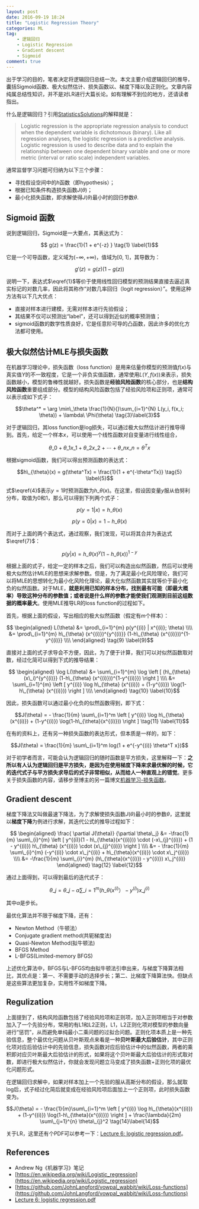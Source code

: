 ```yaml
---
layout: post
date: 2016-09-19 18:24
title: "Logistic Regression Theory"
categories: ML
tag: 
	- 逻辑回归
	- Logistic Regression
	- Gradient descent
	- Sigmoid
comment: true
---
```


出于学习的目的，笔者决定将逻辑回归总结一次。本文主要介绍逻辑回归的推导，囊括Sigmoid函数、极大似然估计、损失函数以、梯度下降以及正则化。文章内容纯属总结性知识，并不是对LR进行大篇长论。如有理解不到位的地方，还请读者指出。

<!-- more -->

什么是逻辑回归？引用[StatisticsSolutions](http://www.statisticssolutions.com/what-is-logistic-regression/)的解释就是：

> Logistic regression is the appropriate regression analysis to conduct when the dependent variable is dichotomous (binary).  Like all regression analyses, the logistic regression is a predictive analysis.  Logistic regression is used to describe data and to explain the relationship between one dependent binary variable and one or more metric (interval or ratio scale) independent variables.

通常监督学习问题可归纳为以下三个步骤：

- 寻找假设空间中的$h$函数（即hypothesis）；
- 根据已知条件构造损失函数$J(\theta)$；
- 最小化损失函数，即求解使得$J(\theta)$最小时的回归参数$\theta$.

## Sigmoid 函数

说到逻辑回归，Sigmoid是一大要点，其表达式为：

$$ g(z) = \frac{1}{1 + e^{-z} }
\tag{1} \label{1}$$

它是一个可导函数，定义域为$(-\infty, +\infty)$，值域为[0, 1]，其导数为：

$$g'(z) = g(z)(1-g(z))
\tag{2} \label{2}$$

说明一下，表达式$\eqref{1}$等价于使用线性回归模型的预测结果直接去逼近真实标记的对数几率，因此将其称作“对数几率回归（logit regression）”。使用这种方法有以下几大优点：

- 直接对样本进行建模，无需对样本进行先验假设；
- 其结果不仅可以预测出“label”，还可以得到近似的概率预测值；
- sigmoid函数的数学性质良好，它是任意阶可导的凸函数，因此许多的优化方法都可使用。

## 极大似然估计MLE与损失函数

在机器学习理论中，损失函数（loss function）是用来估量你模型的预测值$f(x)$与真实值$Y$的不一致程度，它是一个非负实值函数，通常使用$L(Y, f(x))$来表示，损失函数越小，模型的鲁棒性就越好。损失函数是**经验风险函数**的核心部分，也是**结构风险函数**重要组成部分。模型的结构风险函数包括了经验风险项和正则项，通常可以表示成如下式子：

$$\theta^* = \arg \min\_\theta \frac{1}{N}{}\sum_{i=1}^{N} L(y_i, f(x_i; \theta)) + \lambda\  \Phi(\theta)
\tag{3}\label{3}$$

对于逻辑回归，其loss function是log损失，可以通过极大似然估计进行推导得到。首先，给定一个样本$x$，可以使用一个线性函数对自变量进行线性组合，

$$\theta\_0 + \theta\_1 x\_1 + \theta\_2 x\_2 + \cdots + \theta\_nx\_n  = \theta^T x  
\tag{4} \label{4}$$

根据sigmoid函数，我们可以得出预测函数的表达式：

$$h\_{\theta}(x) = g(\theta^Tx) = \frac{1}{1 + e^{-\theta^Tx}}
\tag{5} \label{5}$$

式$\eqref{4}$表示$y=1$时预测函数为$h\_{\theta}(x)$。在这里，假设因变量$y$服从伯努利分布，取值为$0$和$1$，那么可以得到下列两个式子：

$$p(y=1 | x) = h\_{\theta} (x)
\tag{6} \label{6}$$

$$p(y=0 | x) = 1 - h\_{\theta} (x) 
\tag{7} \label{7}$$

而对于上面的两个表达式，通过观察，我们发现，可以将其合并为表达式$\eqref{7}$：

$$p(y | x) = h\_{\theta} (x)^y (1-h\_{\theta} (x))^{1-y}
\tag{8} \label{8}$$

根据上面的式子，给定一定的样本之后，我们可以构造出似然函数，然后可以使用极大似然估计MLE的思想来求解参数。但是，为了满足最小化风险理论，我们可以将MLE的思想转化为最小化风险化理论，最大化似然函数其实就等价于最小化负的似然函数。对于MLE，**就是利用已知的样本分布，找到最有可能（即最大概率）导致这种分布的参数值；或者说是什么样的参数才能使我们观测到目前这组数据的概率最大**。使用MLE推导LR的loss function的过程如下。

首先，根据上面的假设，写出相应的极大似然函数（假定有$m$个样本）：

$$
\begin{aligned} 
L(\theta) 
&=  \prod\_{i=1}^{m} p(y^{(i)} | x^{(i)}; \theta)  \\\\
&=  \prod\_{i=1}^{m} h\_{\theta} (x^{(i)})^{y^{(i)}} (1-h\_{\theta} (x^{(i)}))^{1-y^{(i)}} \\\\
\end{aligned}
\tag{9} \label{9}$$

直接对上面的式子求导会不方便，因此，为了便于计算，我们可以对似然函数取对数，经过化简可以得到下式的推导结果：

$$
\begin{aligned} 
\log L(\theta) 
&= \sum\_{i=1}^{m} \log \left [ (h\_{\theta} (x\_i)^{y^{(i)}} (1-h\_{\theta} (x^{(i)}))^{1-y^{(i)}}) \right ] \\\\
&= \sum\_{i=1}^{m} \left [ y^{(i)} \log h\_{\theta} (x^{(i)}) +  (1-y^{(i)}) \log(1-h\_{\theta} (x^{(i)})) \right ]  \\\\
\end{aligned}
\tag{10} \label{10}$$

因此，损失函数可以通过最小化负的似然函数得到，即下式：

$$J(\theta) = - \frac{1}{m} \sum\_{i=1}^m \left [ y^{(i)} \log h\_{\theta}(x^{(i)}) + (1-y^{(i)}) \log(1-h\_{\theta}(x^{(i)}))  \right ] 
\tag{11} \label{11}$$

在有的资料上，还有另一种损失函数的表达形式，但本质是一样的，如下：


$$J(\theta) = \frac{1}{m} \sum\_{i=1}^m log(1 + e^{-y^{(i)} \theta^T x})$$

对于初学者而言，可能会认为逻辑回归的随时函数是平方损失，这里解释一下：**之所以有人认为逻辑回归是平方损失，是因为在使用梯度下降来求最优解的时候，它的迭代式子与平方损失求导后的式子非常相似，从而给人一种直观上的错觉**。更多关于损失函数的内容，请移步至博主的另一篇博文[机器学习-损失函数](http://www.csuldw.com/2016/03/26/2016-03-26-loss-function/)。

## Gradient descent

梯度下降法又叫做最速下降法，为了求解使损失函数$J(\theta)$最小时的参数$\theta$，这里就以**梯度下降**为例进行求解，其迭代公式的推导过程如下：

$$
\begin{aligned} 
\frac{ \partial J(\theta)} {\partial \theta\_j} 
&= -\frac{1}{m} \sum\_{i}^{m} \left [ y^{(i)}(1 - h\_{\theta}(x^{(i)})) \cdot (-x\_{j}^{(i)}) + (1 - y^{(i)}) h\_{\theta} (x^{(i)})  \cdot (x\_{j}^{(i)}) \right ]  \\\\
&= - \frac{1}{m} \sum\_{i}^{m}  (-y^{(i)} \cdot x\_j^{(i)} + h\_{\theta}(x^{(i)}) \cdot x\_j^{(i)})  \\\\
&= -\frac{1}{m} \sum\_{i}^{m} (h\_{\theta}(x^{(i)}) - y^{(i)}) x\_j^{(i)} 
\end{aligned}
\tag{12} \label{12}$$


通过上面得到，可以得到最后的迭代式子：

$$\theta\_j = \theta\_j - \alpha \sum\_{i=1}^{m} (h\_{\theta}(x^{(i)}） - y^{(i)}) x\_j^{(i)} 
\tag{13}\label{13}$$

其中$\alpha$是步长。

最优化算法并不限于梯度下降，还有：

- Newton Method（牛顿法）
- Conjugate gradient method(共轭梯度法)
- Quasi-Newton Method(拟牛顿法)
- BFGS Method
- L-BFGS(Limited-memory BFGS)

上述优化算法中，BFGS与L-BFGS均由拟牛顿法引申出来，与梯度下降算法相比，其优点是：第一、不需要手动的选择步长；第二、比梯度下降算法快。但缺点是这些算法更加复杂，实用性不如梯度下降。

## Regulization

上面提到了，结构风险函数包括了经验风险项和正则项，加入正则项相当于对参数加入了一个先验分布，常用的有L1和L2正则，L1，L2正则化项对模型的参数向量进行“惩罚”，从而避免单纯最小二乘问题的过拟合问题。正则化项本质上是一种先验信息，整个最优化问题从贝叶斯观点来看是一种**贝叶斯最大后验估计**，其中正则化项对应后验估计中的先验信息，损失函数对应后验估计中的似然函数，两者的乘积即对应贝叶斯最大后验估计的形式，如果将这个贝叶斯最大后验估计的形式取对数，即进行极大似然估计，你就会发现问题立马变成了损失函数+正则化项的最优化问题形式。

在逻辑回归求解中，如果对样本加上一个先验的服从高斯分布的假设，那么就取log后，式子经过化简后就变成在经验风险项后面加上一个正则项，此时损失函数变为。

$$J(\theta) = - \frac{1}{m}\sum\_{i=1}^m  \left [ y^{(i)} \log h\_{\theta}(x^{(i)}) + (1-y^{(i)}) \log(1-h\_{\theta}(x^{(i)}))  \right ] + \frac{\lambda}{2m} \sum\_{j=1}^{n} \theta\_{j}^2
\tag{14}\label{14}$$

关于LR，这里还有个PDF可以参考一下：[Lecture 6: logistic regression.pdf](https://www.cs.berkeley.edu/~russell/classes/cs194/f11/lectures/CS194%20Fall%202011%20Lecture%2006.pdf)。

## References

- Andrew Ng《机器学习》笔记
- [https://en.wikipedia.org/wiki/Logistic_regression](https://en.wikipedia.org/wiki/Logistic_regression)
- [https://github.com/JohnLangford/vowpal_wabbit/wiki/Loss-functions](https://github.com/JohnLangford/vowpal_wabbit/wiki/Loss-functions)
- [Lecture 6: logistic regression.pdf](https://www.cs.berkeley.edu/~russell/classes/cs194/f11/lectures/CS194%20Fall%202011%20Lecture%2006.pdf)




